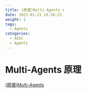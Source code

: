 ```yaml
---
title: (原理)Multi-Agents +
date: 2023-01-21 19:34:23
weight: 1
tags:
  - Agents
categories:
  - AIGC  
  - Agents
---
```


<p></p>
<!-- more -->


# Multi-Agents 原理
[(原理)Multi-Agents](https://candied-skunk-1ca.notion.site/Multi-Agents-10dbfe211084801f882dd0fe42d93eef?pvs=4)
